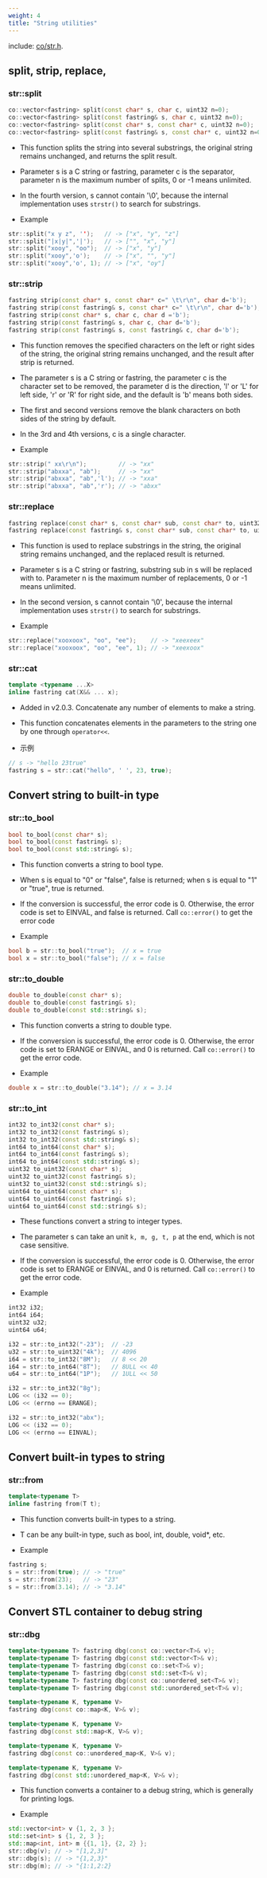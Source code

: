 ```yaml
---
weight: 4
title: "String utilities"
---
```


include: [co/str.h](https://github.com/idealvin/co/tree/master/include/co/str.h).


## split, strip, replace, 

### str::split

```cpp
co::vector<fastring> split(const char* s, char c, uint32 n=0);
co::vector<fastring> split(const fastring& s, char c, uint32 n=0);
co::vector<fastring> split(const char* s, const char* c, uint32 n=0);
co::vector<fastring> split(const fastring& s, const char* c, uint32 n=0);
```

- This function splits the string into several substrings, the original string remains unchanged, and returns the split result.
- Parameter s is a C string or fastring, parameter c is the separator, parameter n is the maximum number of splits, 0 or -1 means unlimited.
- In the fourth version, s cannot contain '\0', because the internal implementation uses `strstr()` to search for substrings.


- Example

```cpp
str::split("x y z", '');   // -> ["x", "y", "z"]
str::split("|x|y|",'|');   // -> ["", "x", "y"]
str::split("xooy", "oo");  // -> ["x", "y"]
str::split("xooy",'o');    // -> ["x", "", "y"]
str::split("xooy",'o', 1); // -> ["x", "oy"]
```



### str::strip

```cpp
fastring strip(const char* s, const char* c=" \t\r\n", char d='b');
fastring strip(const fastring& s, const char* c=" \t\r\n", char d='b');
fastring strip(const char* s, char c, char d ='b');
fastring strip(const fastring& s, char c, char d='b');
fastring strip(const fastring& s, const fastring& c, char d='b');
```

- This function removes the specified characters on the left or right sides of the string, the original string remains unchanged, and the result after strip is returned.
- The parameter s is a C string or fastring, the parameter c is the character set to be removed, the parameter d is the direction, 'l' or 'L' for left side, 'r' or 'R' for right side, and the default is 'b' means  both sides.
- The first and second versions remove the blank characters on both sides of the string by default.
- In the 3rd and 4th versions, c is a single character.


- Example

```cpp
str::strip(" xx\r\n");         // -> "xx"
str::strip("abxxa", "ab");     // -> "xx"
str::strip("abxxa", "ab",'l'); // -> "xxa"
str::strip("abxxa", "ab",'r'); // -> "abxx"
```



### str::replace

```cpp
fastring replace(const char* s, const char* sub, const char* to, uint32 n=0);
fastring replace(const fastring& s, const char* sub, const char* to, uint32 n=0);
```

- This function is used to replace substrings in the string, the original string remains unchanged, and the replaced result is returned.
- Parameter s is a C string or fastring, substring sub in s will be replaced with to. Parameter n is the maximum number of replacements, 0 or -1 means unlimited.
- In the second version, s cannot contain '\0', because the internal implementation uses `strstr()` to search for substrings.


- Example

```cpp
str::replace("xooxoox", "oo", "ee");    // -> "xeexeex"
str::replace("xooxoox", "oo", "ee", 1); // -> "xeexoox"
```



### str::cat

```cpp
template <typename ...X>
inline fastring cat(X&& ... x);
```

- Added in v2.0.3. Concatenate any number of elements to make a string.
- This function concatenates elements in the parameters to the string one by one through `operator<<`.


- 示例

```cpp
// s -> "hello 23true"
fastring s = str::cat("hello", ' ', 23, true);
```




## Convert string to built-in type

### str::to_bool

```cpp
bool to_bool(const char* s);
bool to_bool(const fastring& s);
bool to_bool(const std::string& s);
```

- This function converts a string to bool type.
- When s is equal to "0" or "false", false is returned; when s is equal to "1" or "true", true is returned.
- If the conversion is successful, the error code is 0. Otherwise, the error code is set to EINVAL, and false is returned. Call `co::error()` to get the error code


- Example

```cpp
bool b = str::to_bool("true");  // x = true
bool x = str::to_bool("false"); // x = false
```



### str::to_double

```cpp
double to_double(const char* s);
double to_double(const fastring& s);
double to_double(const std::string& s);
```

- This function converts a string to double type.
- If the conversion is successful, the error code is 0. Otherwise, the error code is set to ERANGE or EINVAL, and 0 is returned. Call `co::error()` to get the error code.


- Example

```cpp
double x = str::to_double("3.14"); // x = 3.14
```



### str::to_int

```cpp
int32 to_int32(const char* s);
int32 to_int32(const fastring& s);
int32 to_int32(const std::string& s);
int64 to_int64(const char* s);
int64 to_int64(const fastring& s);
int64 to_int64(const std::string& s);
uint32 to_uint32(const char* s);
uint32 to_uint32(const fastring& s);
uint32 to_uint32(const std::string& s);
uint64 to_uint64(const char* s);
uint64 to_uint64(const fastring& s);
uint64 to_uint64(const std::string& s);
```

- These functions convert a string to integer types.
- The parameter s can take an unit `k, m, g, t, p` at the end, which is not case sensitive.
- If the conversion is successful, the error code is 0. Otherwise, the error code is set to ERANGE or EINVAL, and 0 is returned. Call `co::error()` to get the error code.


- Example

```cpp
int32 i32;
int64 i64;
uint32 u32;
uint64 u64;

i32 = str::to_int32("-23");  // -23
u32 = str::to_uint32("4k");  // 4096
i64 = str::to_int32("8M");   // 8 << 20
i64 = str::to_int64("8T");   // 8ULL << 40
u64 = str::to_int64("1P");   // 1ULL << 50

i32 = str::to_int32("8g");
LOG << (i32 == 0);
LOG << (errno == ERANGE);

i32 = str::to_int32("abx");
LOG << (i32 == 0);
LOG << (errno == EINVAL);
```




## Convert built-in types to string

### str::from

```cpp
template<typename T>
inline fastring from(T t);
```

- This function converts built-in types to a string.
- T can be any built-in type, such as bool, int, double, void*, etc.


- Example

```cpp
fastring s;
s = str::from(true); // -> "true"
s = str::from(23);   // -> "23"
s = str::from(3.14); // -> "3.14"
```




## Convert STL container to debug string

### str::dbg

```cpp
template<typename T> fastring dbg(const co::vector<T>& v);
template<typename T> fastring dbg(const std::vector<T>& v);
template<typename T> fastring dbg(const co::set<T>& v);
template<typename T> fastring dbg(const std::set<T>& v);
template<typename T> fastring dbg(const co::unordered_set<T>& v);
template<typename T> fastring dbg(const std::unordered_set<T>& v);

template<typename K, typename V>
fastring dbg(const co::map<K, V>& v);

template<typename K, typename V>
fastring dbg(const std::map<K, V>& v);

template<typename K, typename V>
fastring dbg(const co::unordered_map<K, V>& v);

template<typename K, typename V>
fastring dbg(const std::unordered_map<K, V>& v);
```

- This function converts a container to a debug string, which is generally for printing logs.


- Example

```cpp
std::vector<int> v {1, 2, 3 };
std::set<int> s {1, 2, 3 };
std::map<int, int> m {{1, 1}, {2, 2} };
str::dbg(v); // -> "[1,2,3]"
str::dbg(s); // -> "{1,2,3}"
str::dbg(m); // -> "{1:1,2:2}
```
